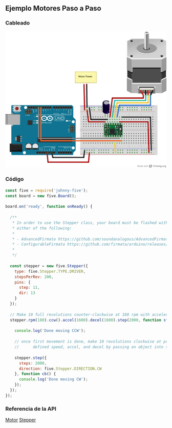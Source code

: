 ## Ejemplo Motores Paso a Paso

### Cableado
![Cableado Motor paso a paso](../../assets/stepper-driver.png)

### Código
```javascript
const five = require('johnny-five');
const board = new five.Board();

board.on('ready', function onReady() {

  /**
   * In order to use the Stepper class, your board must be flashed with
   * either of the following:
   *
   * - AdvancedFirmata https://github.com/soundanalogous/AdvancedFirmata
   * - ConfigurableFirmata https://github.com/firmata/arduino/releases/tag/v2.6.2
   *
   */

  const stepper = new five.Stepper({
    type: five.Stepper.TYPE.DRIVER,
    stepsPerRev: 200,
    pins: {
      step: 11,
      dir: 13
    }
  });

  // Make 10 full revolutions counter-clockwise at 180 rpm with acceleration and deceleration
  stepper.rpm(180).ccw().accel(1600).decel(1600).step(2000, function step() {

    console.log('Done moving CCW');

    // once first movement is done, make 10 revolutions clockwise at previously
    //      defined speed, accel, and decel by passing an object into stepper.step

    stepper.step({
      steps: 2000,
      direction: five.Stepper.DIRECTION.CW
    }, function cb() {
      console.log('Done moving CW');
    });
  });
});
```

### Referencia de la API
[Motor](http://johnny-five.io/api/motor)
[Stepper](http://johnny-five.io/api/stepper)